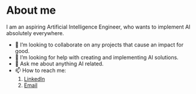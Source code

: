 # About me

I am an aspiring Artificial Intelligence Engineer, who wants to implement AI absolutely everywhere.




- 👯 I’m looking to collaborate on any projects that cause an impact for good.
- 🤔 I’m looking for help with creating and implementing AI solutions.
- 💬 Ask me about anything AI related.
- 📫 How to reach me:
  1. [Linkedln](https://www.linkedin.com/in/tristan-villafane-it/)
  2. [Email](villafane.trv@gmail.com)

